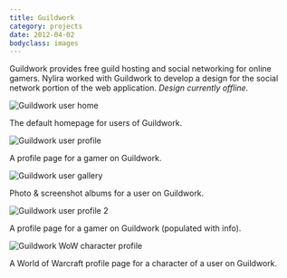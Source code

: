 ```yaml
---
title: Guildwork
category: projects
date: 2012-04-02
bodyclass: images
---
```


Guildwork provides free guild hosting and social networking for online gamers. Nylira worked with Guildwork to develop a design for the social network portion of the web application. *Design currently offline.*

<div class="figure">
  <img src="../assets/images/projects/guildwork-01.png" alt="Guildwork user home" />
  <div class="figcaption">
    <p>The default homepage for users of Guildwork.</p>
  </div>
</div>

<div class="figure">
  <img src="../assets/images/projects/guildwork-05.png" alt="Guildwork user profile" />
  <div class="figcaption">
    <p>A profile page for a gamer on Guildwork.</p>
  </div>
</div>

<div class="figure">
  <img src="../assets/images/projects/guildwork-02.png" alt="Guildwork user gallery" />
  <div class="figcaption">
    <p>Photo &amp; screenshot albums for a user on Guildwork.</p>
  </div>
</div>

<div class="figure">
  <img src="../assets/images/projects/guildwork-03.png" alt="Guildwork user profile 2" />
  <div class="figcaption">
    <p>A profile page for a gamer on Guildwork (populated with info).</p>
  </div>
</div>

<div class="figure">
  <img src="../assets/images/projects/guildwork-04.png" alt="Guildwork WoW character profile" />
  <div class="figcaption">
    <p>A World of Warcraft profile page for a character of a user on Guildwork.</p>
  </div>
</div>
